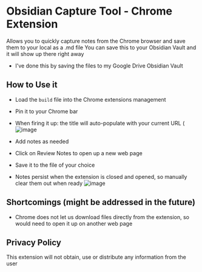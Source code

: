 # Obsidian Capture Tool - Chrome Extension

Allows you to quickly capture notes from the Chrome browser and save them to your local as a .md file
You can save this to your Obsidian Vault and it will show up there right away
- I've done this by saving the files to my Google Drive Obsidian Vault

## How to Use it
- Load the `build` file into the Chrome extensions management
- Pin it to your Chrome bar
- When firing it up: the title will auto-populate with your current URL
(![image](https://github.com/ShawnSomething/ObsidianWebCaptureExtension/assets/107730112/2cac84de-f577-4c70-a631-1d4dfffe9488)

- Add notes as needed
- Click on Review Notes to open up a new web page
- Save it to the file of your choice
- Notes persist when the extension is closed and opened, so manually clear them out when ready
![image](https://github.com/ShawnSomething/ObsidianWebCaptureExtension/assets/107730112/b4f1074c-c019-4bc5-9916-a962001d448a)



## Shortcomings (might be addressed in the future)
- Chrome does not let us download files directly from the extension, so would need to open it up on another web page

## Privacy Policy
This extension will not obtain, use or distribute any information from the user
